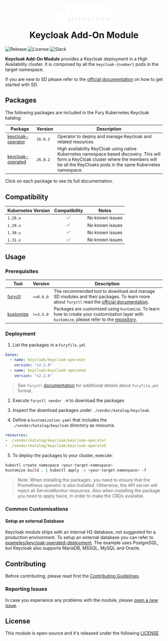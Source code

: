 <h1 align="center">
<picture>
  <source media="(prefers-color-scheme: dark)" srcset="https://raw.githubusercontent.com/sighupio/distribution/refs/heads/main/docs/assets/white-logo.png">
  <source media="(prefers-color-scheme: light)" srcset="https://raw.githubusercontent.com/sighupio/distribution/refs/heads/main/docs/assets/black-logo.png">
  <img alt="Shows a black logo in light color mode and a white one in dark color mode." src="https://raw.githubusercontent.com/sighupio/distribution/refs/heads/main/docs/assets/white-logo.png">
</picture><br/>
  Keycloak Add-On Module
</h1>

![Release](https://img.shields.io/badge/Latest%20Release-v2.2.0-blue)
![License](https://img.shields.io/github/license/sighupio/add-on-keycloak?label=License)
![Slack](https://img.shields.io/badge/slack-@kubernetes/fury-yellow.svg?logo=slack&label=Slack)

<!-- <SD-DOCS> -->

**Keycloak Add-On Module** provides a Keycloak deployment in a High Availability cluster. It is composed by all
the `keycloak-{number}` pods in the target namespace.

If you are new to SD please refer to the [official documentation][kfd-docs] on how to get started with SD.

## Packages

The following packages are included in the Fury Kubernetes Keycloak katalog:

| Package                                                | Version                         | Description                                                                                 |
| ------------------------------------------------------ | ------------------------------- | ------------------------------------------------------------------------------------------- |
| [keycloak-operator](katalog/keycloak-operator)         | `26.0.2`                        | Operator to deploy and manage Keycloak and related resources |
| [keycloak-operated](katalog/keycloak-operated)         | `26.0.2`                        | High availability KeyCloak using native Kubernetes namespace based discovery. This will form a KeyCloak cluster where the members will be all the KeyCloaks pods in the same Kubernetes namespace.                         |

Click on each package to see its full documentation.

## Compatibility

| Kubernetes Version |   Compatibility    | Notes           |
| ------------------ | :----------------: | --------------- |
| `1.28.x`           | :white_check_mark: | No known issues |
| `1.29.x`           | :white_check_mark: | No known issues |
| `1.30.x`           | :white_check_mark: | No known issues |
| `1.31.x`           | :white_check_mark: | No known issues |

## Usage

### Prerequisites

| Tool                        | Version   | Description                                                                                                                                                    |
| --------------------------- | --------- | -------------------------------------------------------------------------------------------------------------------------------------------------------------- |
| [furyctl][furyctl-repo]     | `>=0.6.0` | The recommended tool to download and manage SD modules and their packages. To learn more about `furyctl` read the [official documentation][furyctl-repo].     |
| [kustomize][kustomize-repo] | `>=3.5.0` | Packages are customized using `kustomize`. To learn how to create your customization layer with `kustomize`, please refer to the [repository][kustomize-repo]. |

### Deployment

1. List the packages in a `Furyfile.yml`

```yaml
bases:
  - name: keycloak/keycloak-operator
    version: "v2.2.0"
  - name: keycloak/keycloak-operated
    version: "v2.2.0"
```

> See `furyctl` [documentation][furyctl-repo] for additional details about `Furyfile.yml` format.

2. Execute `furyctl vendor -H` to download the packages

3. Inspect the download packages under `./vendor/katalog/keycloak`.

4. Define a `kustomization.yaml` that includes the `./vendor/katalog/keycloak` directory as resource.

```yaml
resources:
- ./vendor/katalog/keycloak/keycloak-operator
- ./vendor/katalog/keycloak/keycloak-operated
```

5. To deploy the packages to your cluster, execute:

```bash
kubectl create namespace <your-target-namespace>
kustomize build . | kubectl apply -n <your-target-namespace> -f -
```

> Note: When installing the packages, you need to ensure that the Prometheus operator is also installed.
> Otherwise, the API server will reject all ServiceMonitor resources.
> Also when installing the package you need to apply twice, in order to make the CRDs available.

### Common Customisations

#### Setup an external Database

Keycloak module ships with an internal H2 database, not suggested for a production environment.
To setup an external database you can refer to [examples/keycloak-operated-deployment](../../examples/keycloak-operated-deployment). The example uses PostgreSQL, but Keycloak also supports MariaDB, MSSQL, MySQL and Oracle.

<!-- Links -->

[kfd-repo]: https://github.com/sighupio/fury-distribution
[furyctl-repo]: https://github.com/sighupio/furyctl
[kustomize-repo]: https://github.com/kubernetes-sigs/kustomize
[kfd-docs]: https://docs.kubernetesfury.com/docs/distribution/

<!-- </SD-DOCS> -->

<!-- <FOOTER> -->

## Contributing

Before contributing, please read first the [Contributing Guidelines](docs/CONTRIBUTING.md).

### Reporting Issues

In case you experience any problems with the module, please [open a new issue](https://github.com/sighupio/add-on-keycloak/issues/new/choose).

## License

This module is open-source and it's released under the following [LICENSE](LICENSE)

<!-- </FOOTER> -->